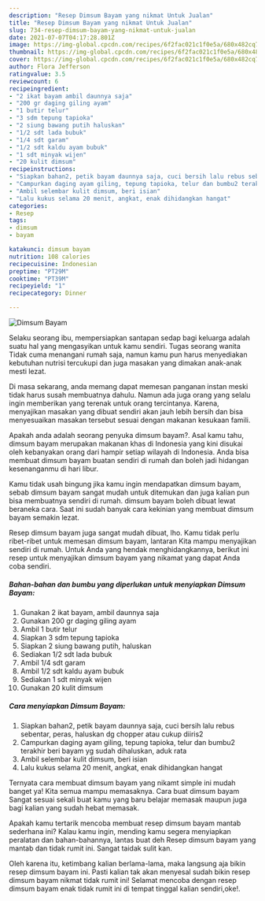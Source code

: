```yaml
---
description: "Resep Dimsum Bayam yang nikmat Untuk Jualan"
title: "Resep Dimsum Bayam yang nikmat Untuk Jualan"
slug: 734-resep-dimsum-bayam-yang-nikmat-untuk-jualan
date: 2021-07-07T04:17:28.801Z
image: https://img-global.cpcdn.com/recipes/6f2fac021c1f0e5a/680x482cq70/dimsum-bayam-foto-resep-utama.jpg
thumbnail: https://img-global.cpcdn.com/recipes/6f2fac021c1f0e5a/680x482cq70/dimsum-bayam-foto-resep-utama.jpg
cover: https://img-global.cpcdn.com/recipes/6f2fac021c1f0e5a/680x482cq70/dimsum-bayam-foto-resep-utama.jpg
author: Flora Jefferson
ratingvalue: 3.5
reviewcount: 6
recipeingredient:
- "2 ikat bayam ambil daunnya saja"
- "200 gr daging giling ayam"
- "1 butir telur"
- "3 sdm tepung tapioka"
- "2 siung bawang putih haluskan"
- "1/2 sdt lada bubuk"
- "1/4 sdt garam"
- "1/2 sdt kaldu ayam bubuk"
- "1 sdt minyak wijen"
- "20 kulit dimsum"
recipeinstructions:
- "Siapkan bahan2, petik bayam daunnya saja, cuci bersih lalu rebus sebentar, peras, haluskan dg chopper atau cukup diiris2"
- "Campurkan daging ayam giling, tepung tapioka, telur dan bumbu2 terakhir beri bayam yg sudah dihaluskan, aduk rata"
- "Ambil selembar kulit dimsum, beri isian"
- "Lalu kukus selama 20 menit, angkat, enak dihidangkan hangat"
categories:
- Resep
tags:
- dimsum
- bayam

katakunci: dimsum bayam 
nutrition: 108 calories
recipecuisine: Indonesian
preptime: "PT29M"
cooktime: "PT39M"
recipeyield: "1"
recipecategory: Dinner

---
```



![Dimsum Bayam](https://img-global.cpcdn.com/recipes/6f2fac021c1f0e5a/680x482cq70/dimsum-bayam-foto-resep-utama.jpg)

Selaku seorang ibu, mempersiapkan santapan sedap bagi keluarga adalah suatu hal yang mengasyikan untuk kamu sendiri. Tugas seorang  wanita Tidak cuma menangani rumah saja, namun kamu pun harus menyediakan kebutuhan nutrisi tercukupi dan juga masakan yang dimakan anak-anak mesti lezat.

Di masa  sekarang, anda memang dapat memesan panganan instan meski tidak harus susah membuatnya dahulu. Namun ada juga orang yang selalu ingin memberikan yang terenak untuk orang tercintanya. Karena, menyajikan masakan yang dibuat sendiri akan jauh lebih bersih dan bisa menyesuaikan masakan tersebut sesuai dengan makanan kesukaan famili. 



Apakah anda adalah seorang penyuka dimsum bayam?. Asal kamu tahu, dimsum bayam merupakan makanan khas di Indonesia yang kini disukai oleh kebanyakan orang dari hampir setiap wilayah di Indonesia. Anda bisa membuat dimsum bayam buatan sendiri di rumah dan boleh jadi hidangan kesenanganmu di hari libur.

Kamu tidak usah bingung jika kamu ingin mendapatkan dimsum bayam, sebab dimsum bayam sangat mudah untuk ditemukan dan juga kalian pun bisa membuatnya sendiri di rumah. dimsum bayam boleh dibuat lewat beraneka cara. Saat ini sudah banyak cara kekinian yang membuat dimsum bayam semakin lezat.

Resep dimsum bayam juga sangat mudah dibuat, lho. Kamu tidak perlu ribet-ribet untuk memesan dimsum bayam, lantaran Kita mampu menyajikan sendiri di rumah. Untuk Anda yang hendak menghidangkannya, berikut ini resep untuk menyajikan dimsum bayam yang nikamat yang dapat Anda coba sendiri.

<!--inarticleads1-->

##### Bahan-bahan dan bumbu yang diperlukan untuk menyiapkan Dimsum Bayam:

1. Gunakan 2 ikat bayam, ambil daunnya saja
1. Gunakan 200 gr daging giling ayam
1. Ambil 1 butir telur
1. Siapkan 3 sdm tepung tapioka
1. Siapkan 2 siung bawang putih, haluskan
1. Sediakan 1/2 sdt lada bubuk
1. Ambil 1/4 sdt garam
1. Ambil 1/2 sdt kaldu ayam bubuk
1. Sediakan 1 sdt minyak wijen
1. Gunakan 20 kulit dimsum




<!--inarticleads2-->

##### Cara menyiapkan Dimsum Bayam:

1. Siapkan bahan2, petik bayam daunnya saja, cuci bersih lalu rebus sebentar, peras, haluskan dg chopper atau cukup diiris2
1. Campurkan daging ayam giling, tepung tapioka, telur dan bumbu2 terakhir beri bayam yg sudah dihaluskan, aduk rata
1. Ambil selembar kulit dimsum, beri isian
1. Lalu kukus selama 20 menit, angkat, enak dihidangkan hangat




Ternyata cara membuat dimsum bayam yang nikamt simple ini mudah banget ya! Kita semua mampu memasaknya. Cara buat dimsum bayam Sangat sesuai sekali buat kamu yang baru belajar memasak maupun juga bagi kalian yang sudah hebat memasak.

Apakah kamu tertarik mencoba membuat resep dimsum bayam mantab sederhana ini? Kalau kamu ingin, mending kamu segera menyiapkan peralatan dan bahan-bahannya, lantas buat deh Resep dimsum bayam yang mantab dan tidak rumit ini. Sangat taidak sulit kan. 

Oleh karena itu, ketimbang kalian berlama-lama, maka langsung aja bikin resep dimsum bayam ini. Pasti kalian tak akan menyesal sudah bikin resep dimsum bayam nikmat tidak rumit ini! Selamat mencoba dengan resep dimsum bayam enak tidak rumit ini di tempat tinggal kalian sendiri,oke!.


